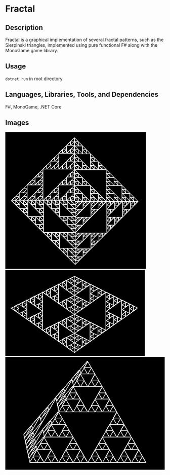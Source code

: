 # Fractal

## Description
Fractal is a graphical implementation of several fractal patterns, such as the Sierpinski triangles, implemented using pure functional F# along with the MonoGame game library.

## Usage
`dotnet run` in root directory

## Languages, Libraries, Tools, and Dependencies
F#, MonoGame, .NET Core

## Images
![Image](images/image2.png?raw=true "Sierpinski")\
![Image](images/image3.png?raw=true "Sierpinski")\
![Image](images/image1.png?raw=true "Sierpinski")
